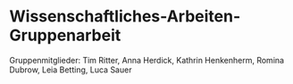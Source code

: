 # Wissenschaftliches-Arbeiten-Gruppenarbeit
Gruppenmitglieder: Tim Ritter, Anna Herdick, Kathrin Henkenherm, Romina Dubrow, Leia Betting, Luca Sauer
